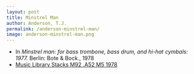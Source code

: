 ```yaml
---
layout: post
title: Minstrel Man
author: Anderson, T.J.
permalink: /anderson-minstrel-man/
image: anderson-minstrel-man.png
---
```


- In *Minstrel man: for bass trombone, bass drum, and hi-hat cymbals: 1977.* Berlin: Bote & Bock., 1978
- <a href="https://tufts-primo.hosted.exlibrisgroup.com/primo-explore/fulldisplay?docid=01TUN_ALMA2180919990003851&context=L&vid=01TUN&lang=en_US&search_scope=EVERYTHING&adaptor=Local%20Search%20Engine&tab=everything&query=any,contains,T.%20J.%20Anderson%20Minstrel%20Man&sortby=rank&offset=0" target="_blank">Music Library Stacks M92 .A52 M5 1978</a>
